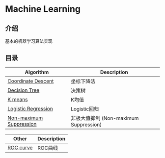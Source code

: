 # Machine Learning

## 介绍

基本的机器学习算法实现

## 目录

| Algorithm                                   | Description |
| ------------------------------------------- | ---- |
| [Coordinate Descent](./CoordinateDescent)   | 坐标下降法 |
| [Decision Tree](./DecisionTree)             | 决策树 |
| [K means](./Kmeans)   | K均值 |
| [Logistic Regression](./LogisticRegression) | Logistic回归 |
| [Non-maximum Suppression](./Non-MaximumSuppression) | 非极大值抑制 (Non-maximum Suppression) |

| Other                                   | Description |
| ------------------------------------------- | ---- |
| [ROC curve](./Metrics) | ROC曲线 |

